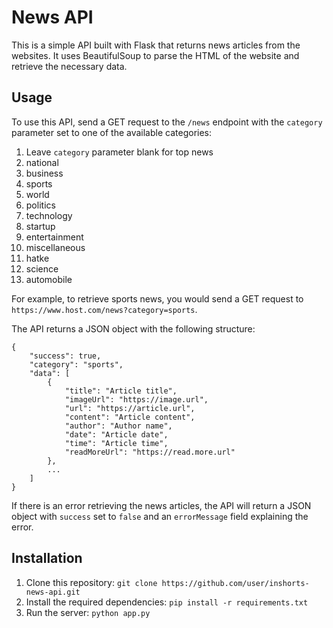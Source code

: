 
# News API

This is a simple API built with Flask that returns news articles from the websites. It uses BeautifulSoup to parse the HTML of the website and retrieve the necessary data.

## Usage

To use this API, send a GET request to the `/news` endpoint with the `category` parameter set to one of the available categories:

1. Leave `category` parameter blank for top news
2. national
3. business
4. sports
5. world
6. politics
7. technology
8. startup
9. entertainment
10. miscellaneous
11. hatke
12. science
13. automobile

For example, to retrieve sports news, you would send a GET request to `https://www.host.com/news?category=sports`.

The API returns a JSON object with the following structure:

```
{
    "success": true,
    "category": "sports",
    "data": [
        {
            "title": "Article title",
            "imageUrl": "https://image.url",
            "url": "https://article.url",
            "content": "Article content",
            "author": "Author name",
            "date": "Article date",
            "time": "Article time",
            "readMoreUrl": "https://read.more.url"
        },
        ...
    ]
}
```

If there is an error retrieving the news articles, the API will return a JSON object with `success` set to `false` and an `errorMessage` field explaining the error.

## Installation

1. Clone this repository: `git clone https://github.com/user/inshorts-news-api.git`
2. Install the required dependencies: `pip install -r requirements.txt`
3. Run the server: `python app.py`

